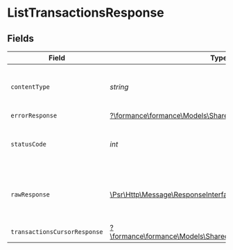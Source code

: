 # ListTransactionsResponse


## Fields

| Field                                                                                                             | Type                                                                                                              | Required                                                                                                          | Description                                                                                                       |
| ----------------------------------------------------------------------------------------------------------------- | ----------------------------------------------------------------------------------------------------------------- | ----------------------------------------------------------------------------------------------------------------- | ----------------------------------------------------------------------------------------------------------------- |
| `contentType`                                                                                                     | *string*                                                                                                          | :heavy_check_mark:                                                                                                | HTTP response content type for this operation                                                                     |
| `errorResponse`                                                                                                   | [?\formance\formance\Models\Shared\ErrorResponse](../../Models/Shared/ErrorResponse.md)                           | :heavy_minus_sign:                                                                                                | Error                                                                                                             |
| `statusCode`                                                                                                      | *int*                                                                                                             | :heavy_check_mark:                                                                                                | HTTP response status code for this operation                                                                      |
| `rawResponse`                                                                                                     | [\Psr\Http\Message\ResponseInterface](https://www.php-fig.org/psr/psr-7/#33-psrhttpmessageresponseinterface)      | :heavy_minus_sign:                                                                                                | Raw HTTP response; suitable for custom response parsing                                                           |
| `transactionsCursorResponse`                                                                                      | [?\formance\formance\Models\Shared\TransactionsCursorResponse](../../Models/Shared/TransactionsCursorResponse.md) | :heavy_minus_sign:                                                                                                | OK                                                                                                                |